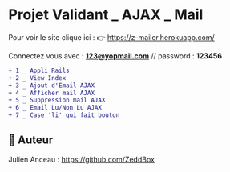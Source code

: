 # Projet Validant _ AJAX _ Mail

Pour voir le site clique ici :  👉 https://z-mailer.herokuapp.com/

Connectez vous avec : **123@yopmail.com** // password : **123456**

```diff
+ 1 _ Appli_Rails
+ 2 _ View Index
+ 3 _ Ajout d'Email AJAX
+ 4 _ Afficher mail AJAX
+ 5 _ Suppression mail AJAX
+ 6 _ Email Lu/Non Lu AJAX
+ 7 _ Case 'li' qui fait bouton
```

## 🍪 Auteur
Julien Anceau : https://github.com/ZeddBox